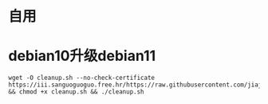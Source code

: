 # 自用
# debian10升级debian11
```shell
wget -O cleanup.sh --no-check-certificate https://iii.sanguoguoguo.free.hr/https://raw.githubusercontent.com/jiajiacundai/myhy/main/debian/debain_up10_11.sh && chmod +x cleanup.sh && ./cleanup.sh
```
